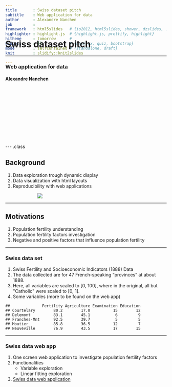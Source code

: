 ```yaml
---
title       : Swiss dataset pitch
subtitle    : Web application for data
author      : Alexandre Nanchen
job         : 
framework   : html5slides   # {io2012, html5slides, shower, dzslides, ...}
highlighter : highlight.js  # {highlight.js, prettify, highlight}
hitheme     : tomorrow      # 
widgets     : []            # {mathjax, quiz, bootstrap}
mode        : selfcontained # {standalone, draft}
knit        : slidify::knit2slides

---
```


## &nbsp;

<div id="outer" style="position:relative; top:-175px">  
    <h1>Swiss dataset pitch</h1>
    <hr>
    <h3>Web application for data</h3>
    <h4>Alexandre Nanchen</h4>
</div>

--- .class 

## Background

1. Data exploration trough dynamic display
2. Data visualization with html layouts
3. Reproducibility with web applications

<img style="margin-left:100px;" src="images/data-science-small.jpg">

---

## Motivations

1. Population fertility understanding
2. Population fertility factors investigation
3. Negative and positive factors that influence population fertility

---

### Swiss data set

1. Swiss Fertility and Socioeconomic Indicators (1888) Data
2. The data collected are for 47 French-speaking “provinces” at about 1888.
3. Here, all variables are scaled to [0, 100], where in the original, all but "Catholic" were scaled to [0, 1].
4. Some variables (more to be found on the web app)


```
##              Fertility Agriculture Examination Education
## Courtelary        80.2        17.0          15        12
## Delemont          83.1        45.1           6         9
## Franches-Mnt      92.5        39.7           5         5
## Moutier           85.8        36.5          12         7
## Neuveville        76.9        43.5          17        15
```

---

### Swiss data web app

1. One screen web application to investigate population fertility factors
2. Functionalities
   - Variable exploration
   - Linear fitting exploration
3. [Swiss data web application](https://alexnanchen.shinyapps.io/swissdatawebapp/)

